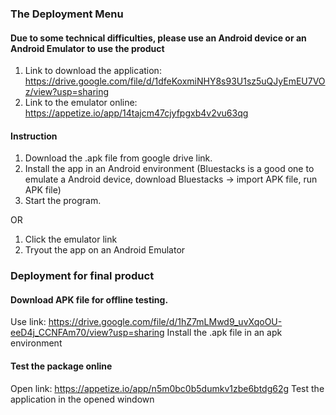 ### The Deployment Menu

#### Due to some technical difficulties, please use an Android device or an Android Emulator to use the product
1. Link to download the application: https://drive.google.com/file/d/1dfeKoxmiNHY8s93U1sz5uQJyEmEU7VOz/view?usp=sharing
2. Link to the emulator online: https://appetize.io/app/14tajcm47cjyfpgxb4v2vu63qg

#### Instruction
1. Download the .apk file from google drive link.
2. Install the app in an Android environment (Bluestacks is a good one to emulate a Android device, download Bluestacks -> import APK file, run APK file)
3. Start the program.

OR

1. Click the emulator link
2. Tryout the app on an Android Emulator

### Deployment for final product
#### Download APK file for offline testing.
Use link: https://drive.google.com/file/d/1hZ7mLMwd9_uvXqoOU-eeD4j_CCNFAm70/view?usp=sharing
Install the .apk file in an apk environment
#### Test the package online
Open link: https://appetize.io/app/n5m0bc0b5dumkv1zbe6btdg62g
Test the application in the opened windown
